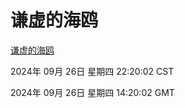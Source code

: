 # 谦虚的海鸥
[谦虚的海鸥](http://219.139.198.207:56308/qxdho/course/base/hotlink/index.php)

2024年 09月 26日 星期四 22:20:02 CST

2024年 09月 26日 星期四 14:20:02 GMT
